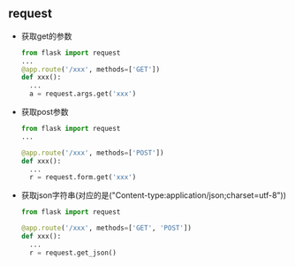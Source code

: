 ## request

* 获取get的参数

  ```python
  from flask import request
  ...
  @app.route('/xxx', methods=['GET'])
  def xxx():
  	...
  	a = request.args.get('xxx')
  ```

* 获取post参数

  ```python
  from flask import request
  ...

  @app.route('/xxx', methods=['POST'])
  def xxx():
    ...
    r = request.form.get('xxx')
  ```

* 获取json字符串(对应的是("Content-type:application/json;charset=utf-8"))

  ```python
  from flask import request

  @app.route('/xxx', methods=['GET', 'POST'])
  def xxx():
    ...
    r = request.get_json()
  ```

  ​

